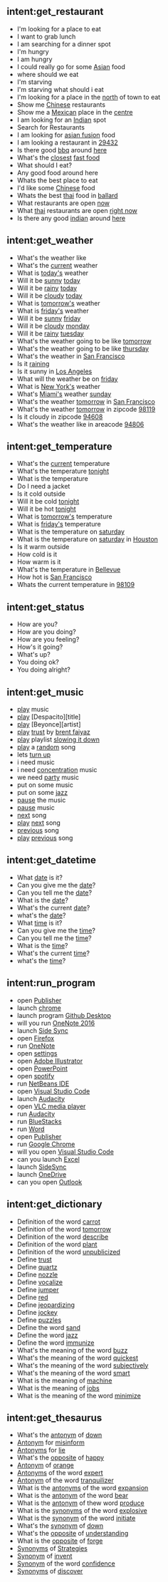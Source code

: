 <!--- Make sure to update this training data file with more training examples from https://forum.rasa.com/t/grab-the-nlu-training-dataset-and-starter-packs/903 -->

## intent:get_restaurant

- I'm looking for a place to eat
- I want to grab lunch
- I am searching for a dinner spot
- I'm hungry
- I am hungry
- I could really go for some [Asian](cuisine) food
- where should we eat
- I'm starving
- I'm starving what should i eat
- I'm looking for a place in the [north](location) of town to eat
- Show me [Chinese](cuisine) restaurants
- Show me a [Mexican](cuisine) place in the [centre](location)
- I am looking for an [Indian](cuisine) spot
- Search for Restaurants
- I am looking for [asian fusion](cuisine) food
- I am looking a restaurant in [29432](location)
- Is there good [bbq](cuisine) around [here](location)
- What's the [closest](location) [fast food](cuisine)
- What should I eat?
- Any good food around here
- Whats the best place to eat
- I'd like some [Chinese](cuisine) food
- Whats the best [thai](cuisine) food in [ballard](location)
- What restaurants are open [now](time)
- What [thai](cuisine) restaurants are open [right now](time)
- Is there any good [indian](cuisine) around [here](location)

## intent:get_weather

- What's the weather like
- What's the [current](time) weather
- What is [today's](time) weather
- Will it be [sunny](weather) [today](time)
- Will it be [rainy](weather) [today](time)
- Will it be [cloudy](weather) [today](time)
- What is [tomorrow's](time) weather
- What is [friday's](time) weather
- Will it be [sunny](weather) [friday](time)
- Will it be [cloudy](weather) [monday](time)
- Will it be [rainy](weather) [tuesday](time)
- What's the weather going to be like [tomorrow](time)
- What's the weather going to be like [thursday](time)
- What's the weather in [San Francisco](location)
- Is it [raining](weather)
- Is it sunny in [Los Angeles](location)
- What will the weather be on [friday](time)
- What is [New York's](location) weather
- What's [Miami's](location) weather [sunday](time)
- What's the weather [tomorrow](time) in [San Francisco](location)
- What's the weather [tomorrow](time) in zipcode [98119](location)
- Is it cloudy in zipcode [94608](location)
- What's the weather like in areacode [94806](location)

## intent:get_temperature

- What's the [current](time) temperature
- What's the temperature [tonight](time)
- What is the temperature
- Do I need a jacket
- Is it cold outside
- Will it be cold [tonight](time)
- Will it be hot [tonight](time)
- What is [tomorrow's](time) temperature
- What is [friday's](time) temperature
- What is the temperature on [saturday](time)
- What is the temperature on [saturday](time) in [Houston](location)
- Is it warm outside
- How cold is it
- How warm is it
- What's the temperature in [Bellevue](location)
- How hot is [San Francisco](location)
- Whats the current temperature in [98109](location)

## intent:get_status

- How are you?
- How are you doing?
- How are you feeling?
- How's it going?
- What's up?
- You doing ok?
- You doing alright?

## intent:get_music

- [play](action) music
- [play](action) [Despacito][title]
- [play](action) [Beyonce][artist]
- [play](action) [trust](title) by [brent faiyaz](artist)
- [play](action) playlist [slowing it down](playlist)
- [play](action) a [random](type) song
- lets [turn up](type)
- i need music
- i need [concentration](type) music
- we need [party](type) music
- put on some music
- put on some [jazz](type)
- [pause](action) the music
- [pause](action) music
- [next](action) song
- [play](action) [next](action) song
- [previous](action) song
- [play](action) [previous](action) song

## intent:get_datetime

- What [date](tempus) is it?
- Can you give me the [date](tempus)?
- Can you tell me the [date](tempus)?
- What is the [date](tempus)?
- What's the current [date](tempus)?
- what's the [date](tempus)?
- What [time](tempus) is it?
- Can you give me the [time](tempus)?
- Can you tell me the [time](tempus)?
- What is the [time](tempus)?
- What's the current [time](tempus)?
- what's the [time](tempus)?

## intent:run_program

- open [Publisher](program)
- launch [chrome](program)
- launch program [Github Desktop](program)
- will you run [OneNote 2016](program)
- launch [Side Sync](program)
- open [Firefox](program)
- run [OneNote](program)
- open [settings](program)
- open [Adobe Illustrator](program)
- open [PowerPoint](program)
- open [spotify](program)
- run [NetBeans IDE](program)
- open [Visual Studio Code](program)
- launch [Audacity](program)
- open [VLC media player](program)
- run [Audacity](program)
- run [BlueStacks](program)
- run [Word](program)
- open [Publisher](program)
- run [Google Chrome](program)
- will you open [Visual Studio Code](program)
- can you launch [Excel](program)
- launch [SideSync](program)
- launch [OneDrive](program)
- can you open [Outlook](program)

## intent:get_dictionary

- Definition of the word [carrot](key)
- Definition of the word [tomorrow](key)
- Definition of the word [describe](key)
- Definition of the word [plant](key)
- Definition of the word [unpublicized](key)
- Define [trust](key)
- Define [quartz](key)
- Define [nozzle](key)
- Define [vocalize](key)
- Define [jumper](key)
- Define [red](key)
- Define [jeopardizing](key)
- Define [jockey](key)
- Define [puzzles](key)
- Define the word [sand](key)
- Define the word [jazz](key)
- Define the word [immunize](key)
- What's the meaning of the word [buzz](key)
- What's the meaning of the word [quickest](key)
- What's the meaning of the word [subjectively](key)
- What's the meaning of the word [smart](key)
- What is the meaning of [machine](key)
- What is the meaning of [jobs](key)
- What is the meaning of the word [minimize](key)

## intent:get_thesaurus

- What's the [antonym](type) of [down](key)
- [Antonym](type) for [misinform](key)
- [Antonyms](type) for [lie](key)
- What's the [opposite](type) of [happy](key)
- [Antonym](type) of [orange](key)
- [Antonyms](type) of the word [expert](key)
- [Antonym](type) of the word [tranquilizer](key)
- What is the [antonyms](type) of the word [expansion](key)
- What is the [antonym](type) of the word [bear](key)
- What is the [antonym](type) of thew word [produce](key)
- What is the [synonyms](type) of the word [explosive](key)
- What is the [synonym](type) of the word [initiate](key)
- What's the [synonym](type) of [down](key)
- What's the [opposite](type) of [understanding](key)
- What is the [opposite](type) of [forge](key)
- [Synonyms](type) of [Strategies](key)
- [Synonym](type) of [invent](key)
- [Synonym](type) of the word [confidence](key)
- [Synonyms](type) of [discover](key)

<!-- ## intent:light_control

## get_cryptocurrency
## set_timer
##
## intent:os_control

## intent:google_search

## intent:math_calculation
- What's two times two
- What is 2 times 2
- what is 12 time
## intent:get_event"

## intent:geo_location

## intent:convert_unit

- How many [ounces](unit) in a [pound](unit)
- [Five](ammount) [cups](unit) is how many [liters](unit)

## intent:get_recipes

## intent:movie_facts

## intent:movie_lookup

## intent:create_appointment

## intent:update_appointment

## intent:remove_appointment

## intent:get_free_times

## intent:get_appointments

## intent:get_news

## intent:manage_project

## intent:finance_search

- what's the current price of [AAPL](ticker)
- how's [GE](ticker) performing
- how's the market doing?
- is [bitcoin](ticker) up or down?

## intent:bye

- Bye
- Bye Ava
- Goodbye
- Goodbye Ava
- See you later
- Talk to you later
- See you later Ava
- Talk to you later Ava
- Goodbye friend
- bye for now
- catch you later
- gotta go
- See you
- goodnight
- have a nice day
- i'm off
- see you later alligator
- we'll speak soon
- later

## intent:gratitude

- Thanks
- Thank you
- Thank you so much
- Thanks Ava
- Thanks for that
- cheers
- cheers bro
- ok thanks!
- perfect thank you
- thanks a bunch for everything
- thanks for the help
- thanks a lot
- amazing, thanks
- cool, thanks
- cool thank you
- right on
- perfect, thanks
- perfect, thank you
- I appreciate it
- I'm grateful
- Greatly apprciated
- It's appreciated
- gratitude
- thanks very much

## intent:confirm

- yes
- correct
- that's right
- yes sure
- sure
- absolutely
- for sure
- yes yes yes
- definitely
- that's correct
- right
- correct

## intent:user_name

- My name is [Alice](name)
- I am [Josh](name)
- I'm [Lucy](name)
- People call me [Greg](name)
- It's [David](name)
- Usually people call me [Amy](name)
- My name is [John](name)
- You can call me [Sam](name)
- Please call me [Linda](name)
- Name name is [Tom](name)
- I am [Richard](name)
- I'm [Tracy](name)
- Call me [Sally](name)
- I am [Philipp](name)
- I am [Charlie](name)
-->
